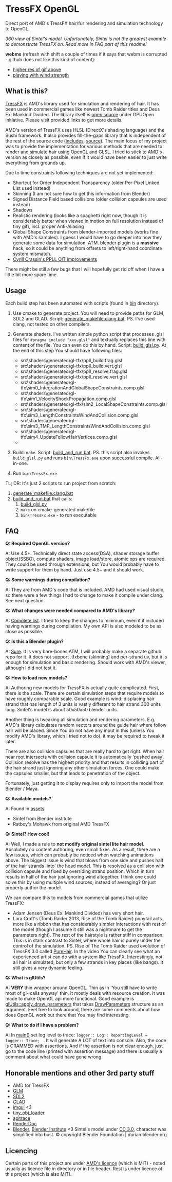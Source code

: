# TressFX OpenGL

Direct port of AMD's TressFX hair/fur rendering and simulation technology to OpenGL.

*360 view of Sintel's model. Unfortunately, Sintel is not the greatest example to demonstrate TressFX on. Read more in FAQ part of this readme!*

**webms** (refresh with shift a couple of times if it says that webm is corrupted - github does not like this kind of content):

  + [higher res of gif above](https://raw.githubusercontent.com/Scthe/scthe.github.io/tressfx-webm/images/2018-08-09-tressfx-opengl/1_360.webm)
  + [playing with wind strength](https://raw.githubusercontent.com/Scthe/scthe.github.io/tressfx-webm/images/2018-08-09-tressfx-opengl/2_wind.webm)

## What is this?

[TressFX](//en.wikipedia.org/wiki/TressFX) is AMD's library used for simulation and rendering of hair. It has been used in commercial games like newest Tomb Raider titles and Deus Ex: Mankind Divided. The library itself is [open source](//github.com/GPUOpen-Effects/TressFX) under GPUOpen initiative. Please visit provided links to get more details.

AMD's version of TressFX uses HLSL (DirectX's shading language) and the Sushi framework. It also provides fill-the-gaps library that is independent of the rest of the source code ([includes](https://github.com/GPUOpen-Effects/TressFX/tree/master/amd_tressfx/inc), [source](https://github.com/GPUOpen-Effects/TressFX/tree/master/amd_tressfx/src)). The main focus of my project was to provide the implementation for various methods that are needed to render and simulate hair using OpenGL and GLSL. I tried to stick to AMD's version as closely as possible, even if it would have been easier to just write everything from grounds up.

Due to time constraints following techniques are not yet implemented:

* Shortcut for Order Independent Transparency (older Per-Pixel Linked List used instead)
* Skinning (I am not sure how to get this information from Blender)
* Signed Distance Field based collisions (older collision capsules are used instead)
* Shadows
* Realistic rendering (looks like a spaghetti right now, though it is considerably better when viewed in motion on full resolution instead of tiny gif), incl. proper Anti-Aliasing
* Global Shape Constraints from blender-imported models (works fine with AMD's samples). I guess I would have to go deeper into how they generate some data for simulation. ATM. blender plugin is a **massive** hack, so it could be anything from offsets to left/right-hand coordinate system mismatch.
* [Cyrill Crassin's PPLL OIT improvements](http://blog.icare3d.org/2010/07/opengl-40-abuffer-v20-linked-lists-of.html)

There might be still a few bugs that I will hopefully get rid off when I have a little bit more spare time.

## Usage

Each build step has been automated with scripts (found in [bin](bin) directory).

1. Use cmake to generate project. You will need to provide paths for GLM, SDL2 and GLAD. Script: [generate_makefile.clang.bat](bin/generate_makefile.clang.bat).
    PS. I've used clang, not tested on other compilers.

2. Generate shaders. I've written simple python script that processes .glsl files for `#pragma include "xxx.glsl"` and textually replaces this line with content of the file. You can even do this by hand. Script: [build_glsl.py](bin/build_glsl.py). At the end of this step You should have following files:

    - src\shaders\generated\gl-tfx\ppll_build.frag.glsl
    - src\shaders\generated\gl-tfx\ppll_build.vert.glsl
    - src\shaders\generated\gl-tfx\ppll_resolve.frag.glsl
    - src\shaders\generated\gl-tfx\ppll_resolve.vert.glsl
    - src\shaders\generated\gl-tfx\sim0_IntegrationAndGlobalShapeConstraints.comp.glsl
    - src\shaders\generated\gl-tfx\sim1_VelocityShockPropagation.comp.glsl
    - src\shaders\generated\gl-tfx\sim2_LocalShapeConstraints.comp.glsl
    - src\shaders\generated\gl-tfx\sim3_LengthConstraintsWindAndCollision.comp.glsl
    - src\shaders\generated\gl-tfx\sim3_TMP_LengthConstraintsWindAndCollision.comp.glsl
    - src\shaders\generated\gl-tfx\sim4_UpdateFollowHairVertices.comp.glsl
    - 
3. Build: `make`. Script: [build_and_run.bat](bin/build_and_run.bat).
    PS. this script also invokes `build_glsl.py` and runs `bin\TressFx.exe` upon successful compile. All-in-one.

4. Run `bin\TressFx.exe`

TL; DR: It's just 2 scripts to run project from scratch:

1. [generate_makefile.clang.bat](bin/generate_makefile.clang.bat)
2. [build_and_run.bat](bin/build_and_run.bat) that calls:
    1. [build_glsl.py](bin/build_glsl.py)
    1. `make` on cmake-generated makefile
    1. `bin\TressFx.exe` - to run executable

## FAQ

**Q: Required OpenGL version?**

A: Use 4.5+. Technically direct state access(DSA), shader storage buffer object(SSBO), compute shaders, image load/store, atomic ops are required. They could be used through extensions, but You would probably have to write support for them by hand. Just use 4.5+ and it should work.

**Q: Some warnings during compilation?**

A: They are from AMD's code that is included. AMD had used visual studio, so there were a few things I had to change to make it compile under clang. See next question.

**Q: What changes were needed compared to AMD's library?**

A: [Complete list](libs/amd_tressfx/src/Readme.md). I tried to keep the changes to minimum, even if it included having warnings during compilation. My own API is also modeled to be as close as possible.

**Q: Is this a Blender plugin?**

A: [Sure](assets/sintel_lite_v2_1/tfx_exporter.py). It is very bare-bones ATM, I will probably make a separate github repo for it. It does not support .tfxbone (skinning) and per-strand uv, but it is enough for simulation and basic rendering. Should work with AMD's viewer, although I did not test it.

**Q: How to load new models?**

A: Authoring new models for TressFX is actually quite complicated. First, there is the scale. There are certain simulation steps that require models to have roughly comparable scale. Good example is wind: displacing hair strand that has length of 3 units is vastly different to hair strand 300 units long. Sintel's model is about 50x50x50 blender units.

Another thing is tweaking all simulation and rendering parameters. E.g. AMD's library calculates random vectors around the guide hair where follow hair will be placed. Since You do not have any input in this (unless You modify AMD's library, which I tried not to do), it may be required to tweak it later.

There are also collision capsules that are really hard to get right. When hair near root intersects with collision capsule it is automatically 'pushed away'. Collision resolve has the highest priority and that results in colliding part of the hair strand just ignoring any other simulation forces. One could make the capsules smaller, but that leads to penetration of the object.

Fortunately, just getting it to display requires only to import the model from Blender / Maya.

**Q: Available models?**

A: Found in [assets](assets):

* Sintel from Blender institute
* Ratboy's Mohawk from original AMD TressFX

**Q: Sintel? How cool!**

A: Well, I made a rule to **not modify original sintel lite hair model**. Absolutely no content authoring, even small fixes. As a result, there are a few issues, which can probably be noticed when watching animations above. The biggest issue is wind that blows from one side and pushes half of the hair strands 'into' the head model. This is resolved as a collision with collision capsule and fixed by overriding strand position. Which in turn results in half of the hair just ignoring wind altogether. I think one could solve this by using multiple wind sources, instead of averaging? Or just properly author the model.

We can compare this to models from commercial games that utilize TressFX:

* Adam Jensen (Deus Ex: Mankind Divided) has very short hair.
* Lara Croft's (Tomb Raider 2013, Rise of the Tomb Raider) ponytail acts more like a ribbon that has considerably simpler interactions with rest of the model (though I assume it still was a nightmare to get the parameters right). The rest of the hairstyle is rather stiff in comparison. This is in stark contrast to Sintel, where whole hair is purely under the control of the simulation.
  PS. Rise of The Tomb Raider used evolution of TressFX 3.0 called [PureHair](https://www.youtube.com/watch?v=wrhSVcZF-1I). In the video You can clearly see what an experienced artist can do with a system like TressFX. Interestingly, not all hair is simulated, but only a few strands in key places (like bangs). It still gives a very dynamic feeling.

**Q: What is glUtils?**

A: **VERY** thin wrapper around OpenGL. Thin as in 'You still have to write most of gl- calls anyway' thin. It mostly deals with resource creation. It was made to make OpenGL api more functional. Good example is [glUtils::apply_draw_parameters](src/gl-utils/draw/apply_parameters.impl.hpp) that takes [DrawParameters](include/gl-utils/draw/parameters.hpp) structure as an argument. Feel free to look around, there are some comments about how does OpenGL work out there that You may find interesting.

**Q: What to do if I have a problem?**

A: In [main()](src/main.cpp) set log level to trace: `logger:: Log:: ReportingLevel = logger:: Trace; ` . It will generate A LOT of text into console. Also, the code is CRAMMED with assertions. And if the assertion is not clear enough, just go to the code line (printed with assertion message) and there is usually a comment about what could have gone wrong.

## Honorable mentions and other 3rd party stuff

* AMD for TressFX
* [GLM](https://glm.g-truc.net/0.9.9/index.html)
* [SDL2](https://www.libsdl.org/download-2.0.php)
* [GLAD](https://github.com/Dav1dde/glad)
* [imgui](https://github.com/ocornut/imgui) <3
* [tiny_obj_loader](https://github.com/syoyo/tinyobjloader)
* [apitrace](http://apitrace.github.io/)
* [RenderDoc](https://renderdoc.org/)
* [Blender](https://www.blender.org/), [Blender Institute](https://www.blender.org/institute/) <3
    Sintel's model under [CC 3.0](https://durian.blender.org/sharing/), character was simplified into bust. © copyright Blender Foundation | durian.blender.org

## Licencing

Certain parts of this project are under [AMD's licence](https://github.com/GPUOpen-Effects/TressFX/blob/master/LICENSE.txt) (which is MIT) - noted usually as licence file in directory or in file header. Rest is under licence of this project (which is also MIT).
